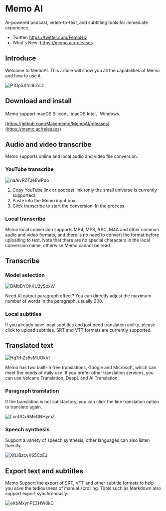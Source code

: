 # Memo AI

Ai-powered podcast, video-to-text, and subtitling tools for immediate experience.

- Twitter: https://twitter.com/FemoHQ
- What's New: https://memo.ac/releases

## Introduce

Welcome to MemoAI. This article will show you all the capabilities of Memo and how to use it.

![P1Op5XfnI9iZslz](https://vip2.loli.io/2023/10/04/P1Op5XfnI9iZslz.png)

## Download and install

Memo support macOS Silicon、macOS Intel、Windows.


[https://github.com/Makememo/MemoAI/releases](https://memo.ac/releases)


## Audio and video transcribe

Memo supports online and local audio and video file conversion.

### YouTube transcribe

![naAivRZTJeEwPdo](https://vip2.loli.io/2023/10/04/naAivRZTJeEwPdo.png)

1. Copy YouTube link or podcast link (only the small universe is currently supported)
2. Paste into the Memo input box
3. Click transcribe to start the conversion. In the process

### Local transcribe

Memo local conversion supports MP4, MP3, AAC, M4A and other common audio and video formats, and there is no need to convert the format before uploading to text. Note that there are no special characters in the local conversion name, otherwise Memo cannot be read.


## Transcribe

### Model selection

![DMbBYOhKU2ySoxW](https://vip2.loli.io/2023/10/04/DMbBYOhKU2ySoxW.png)

Need AI output paragraph effect? You can directly adjust the maximum number of words in the paragraph, usually 300.

### Local subtitles

If you already have local subtitles and just need translation ability, please click to upload subtitles. SRT and VTT formats are currently supported.

## Translated text

![Hq7rhZs5vMUOkVl](https://vip2.loli.io/2023/10/04/Hq7rhZs5vMUOkVl.png)

Memo has two built-in free translations, Google and Microsoft, which can meet the needs of daily use. If you prefer other translation services, you can use Volcano Translation, DeepL and AI Translation.

### Paragraph translation

If the translation is not satisfactory, you can click the line translation option to translate again.

![LonDCxRMeGNHymZ](https://vip2.loli.io/2023/10/04/LonDCxRMeGNHymZ.png)


### Speech synthesis

Support a variety of speech synthesis, other languages can also listen fluently.

![XfLIBzcvK65CxEJ](https://vip2.loli.io/2023/10/04/XfLIBzcvK65CxEJ.png)


## Export text and subtitles

Memo Support the export of SRT, VTT and other subtitle formats to help you save the tediousness of manual scrolling. Tools such as Markdown also support export synchronously.


![eKbMxynPEZHW6kD](https://vip2.loli.io/2023/10/04/eKbMxynPEZHW6kD.png)
